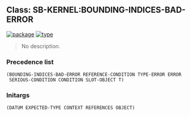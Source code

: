 ## Class: SB-KERNEL:BOUNDING-INDICES-BAD-ERROR
[![package](https://img.shields.io/badge/Package-SB--KERNEL-5f9ea0.svg?style=social&colorA=999999)](../) [![type](https://img.shields.io/badge/Type-Class-5f9ea0.svg?style=social&colorA=999999)](../#class) 

> No description.

### Precedence list
```
(BOUNDING-INDICES-BAD-ERROR REFERENCE-CONDITION TYPE-ERROR ERROR
 SERIOUS-CONDITION CONDITION SLOT-OBJECT T)
```
### Initargs
```
(DATUM EXPECTED-TYPE CONTEXT REFERENCES OBJECT)
```
